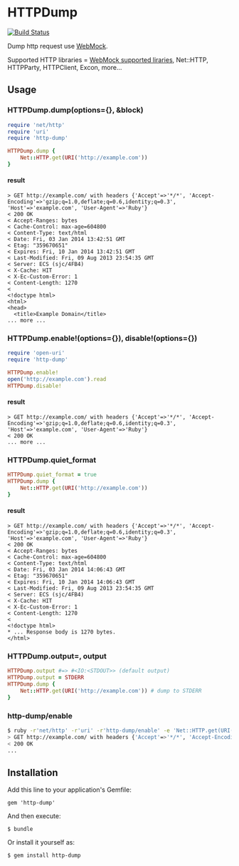 # HTTPDump

[![Build Status](https://travis-ci.org/hotchpotch/http-dump.png?branch=master)](https://travis-ci.org/hotchpotch/http-dump)

Dump http request use [WebMock](https://github.com/bblimke/webmock).

Supported HTTP libraries = [WebMock supported liraries](https://github.com/bblimke/webmock#supported-http-libraries), Net::HTTP, HTTPParty, HTTPClient, Excon, more...

## Usage

### HTTPDump.dump(options={}, &block)

```ruby
require 'net/http'
require 'uri'
require 'http-dump'

HTTPDump.dump {
    Net::HTTP.get(URI('http://example.com'))
}
```

#### result

```
> GET http://example.com/ with headers {'Accept'=>'*/*', 'Accept-Encoding'=>'gzip;q=1.0,deflate;q=0.6,identity;q=0.3', 'Host'=>'example.com', 'User-Agent'=>'Ruby'}
< 200 OK
< Accept-Ranges: bytes
< Cache-Control: max-age=604800
< Content-Type: text/html
< Date: Fri, 03 Jan 2014 13:42:51 GMT
< Etag: "359670651"
< Expires: Fri, 10 Jan 2014 13:42:51 GMT
< Last-Modified: Fri, 09 Aug 2013 23:54:35 GMT
< Server: ECS (sjc/4FB4)
< X-Cache: HIT
< X-Ec-Custom-Error: 1
< Content-Length: 1270
<
<!doctype html>
<html>
<head>
  <title>Example Domain</title>
... more ...
```

### HTTPDump.enable!(options={}), disable!(options={})

```ruby
require 'open-uri'
require 'http-dump'

HTTPDump.enable!
open('http://example.com').read
HTTPDump.disable!
```

#### result

```
> GET http://example.com/ with headers {'Accept'=>'*/*', 'Accept-Encoding'=>'gzip;q=1.0,deflate;q=0.6,identity;q=0.3', 'Host'=>'example.com', 'User-Agent'=>'Ruby'}
< 200 OK
... more ...
```

### HTTPDump.quiet_format

```ruby
HTTPDump.quiet_format = true
HTTPDump.dump {
    Net::HTTP.get(URI('http://example.com'))
}
```

#### result

```
> GET http://example.com/ with headers {'Accept'=>'*/*', 'Accept-Encoding'=>'gzip;q=1.0,deflate;q=0.6,identity;q=0.3', 'Host'=>'example.com', 'User-Agent'=>'Ruby'}
< 200 OK
< Accept-Ranges: bytes
< Cache-Control: max-age=604800
< Content-Type: text/html
< Date: Fri, 03 Jan 2014 14:06:43 GMT
< Etag: "359670651"
< Expires: Fri, 10 Jan 2014 14:06:43 GMT
< Last-Modified: Fri, 09 Aug 2013 23:54:35 GMT
< Server: ECS (sjc/4FB4)
< X-Cache: HIT
< X-Ec-Custom-Error: 1
< Content-Length: 1270
<
<!doctype html>
* ... Response body is 1270 bytes.
</html>

```

### HTTPDump.output=, output

```ruby
HTTPDump.output #=> #<IO:<STDOUT>> (default output)
HTTPDump.output = STDERR
HTTPDump.dump {
    Net::HTTP.get(URI('http://example.com')) # dump to STDERR
}
```

### http-dump/enable

```sh
$ ruby -r'net/http' -r'uri' -r'http-dump/enable' -e 'Net::HTTP.get(URI("http://example.com/"))'
> GET http://example.com/ with headers {'Accept'=>'*/*', 'Accept-Encoding'=>'gzip;q=1.0,deflate;q=0.6,identity;q=0.3', 'Host'=>'example.com', 'User-Agent'=>'Ruby'}
< 200 OK
...
```

## Installation

Add this line to your application's Gemfile:

    gem 'http-dump'

And then execute:

    $ bundle

Or install it yourself as:

    $ gem install http-dump

